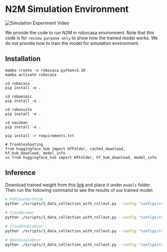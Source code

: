 # N2M Simulation Environment

![Simulation Experiment Video](docs/Feature4_robocasa_x3_3k.gif)

We provide the code to run N2M in robocasa environment. Note that this code is for `review purpose only` to show how the trained model works. We do not provide how to train the model for simulation environment.

## Installation
```
mamba create -n robocasa python=3.10
mamba activate robocasa

cd robocasa
pip install -e .

cd robomimic
pip install -e .

cd robosuite
pip install -e .

cd nav2man
pip install -e .

pip install -r requirements.txt

# Troubleshooting
from huggingface_hub import HfFolder, cached_download, hf_hub_download, model_info
=> from huggingface_hub import HfFolder, hf_hub_download, model_info

```

## Inference
Download trained weight from this <a href="">link</a> and place it under `models` folder. Then run the following command to see the results of our trained model.

```bash
# PnPCounterToCab
python ./scripts/1_data_collection_with_rollout.py --config "configs/robocasa/PnPCounterToCab.json" --sir_config "configs/n2m/PnPCounterToCab.json" --eval_only --SIR_sample_num 300 --robot_centric

# CloseDrawer
python ./scripts/1_data_collection_with_rollout.py --config "configs/robocasa/CloseDrawer.json" --sir_config "configs/n2m/CloseDrawer.json" --eval_only --SIR_sample_num 300 --robot_centric

# CloseDoubleDoor
python ./scripts/1_data_collection_with_rollout.py --config "configs/robocasa/CloseDoubleDoor.json" --sir_config "configs/n2m/CloseDoubleDoor.json" --eval_only --SIR_sample_num 300 --robot_centric

# OpenSingleDoor
python ./scripts/1_data_collection_with_rollout.py --config "configs/robocasa/OpenSingleDoor.json" --sir_config "configs/n2m/OpenSingleDoor.json" --eval_only --SIR_sample_num 300 --robot_centric
```